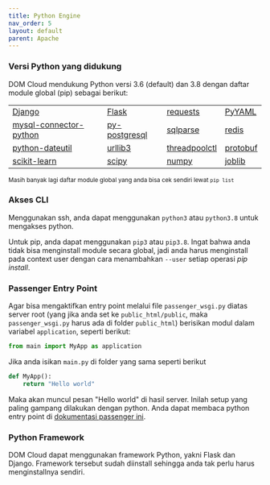 ```yaml
---
title: Python Engine
nav_order: 5
layout: default
parent: Apache
---
```


### Versi Python yang didukung

DOM Cloud mendukung Python versi 3.6 (default) dan 3.8 dengan daftar module global (pip) sebagai berikut:

|  |  |  |  |
|-|-|-|-|
| [Django](https://pypi.org/project/Django/) | [Flask](https://pypi.org/project/Flask/) | [requests](https://pypi.org/project/requests/) | [PyYAML](https://pypi.org/project/PyYAML/) |
| [mysql-connector-python](https://pypi.org/project/mysql-connector-python/) | [py-postgresql](https://pypi.org/project/py-postgresql/) | [sqlparse](https://pypi.org/project/sqlparse/) | [redis](https://pypi.org/project/redis/) |
| [python-dateutil](https://pypi.org/project/python-dateutil/) | [urllib3](https://pypi.org/project/urllib3/) | [threadpoolctl](https://pypi.org/project/threadpoolctl/) | [protobuf](https://pypi.org/project/protobuf/) |
| [scikit-learn](https://pypi.org/project/scikit-learn/) | [scipy](https://pypi.org/project/scipy/) | [numpy](https://pypi.org/project/numpy/) | [joblib](https://pypi.org/project/joblib/) |

<small>Masih banyak lagi daftar module global yang anda bisa cek sendiri lewat <code>pip list</code></small>

### Akses CLI

Menggunakan ssh, anda dapat menggunakan `python3` atau `python3.8` untuk mengakses python.

Untuk pip, anda dapat menggunakan `pip3` atau `pip3.8`. Ingat bahwa anda tidak bisa menginstall module secara global, jadi anda harus menginstall pada context user dengan cara menambahkan `--user` setiap operasi *pip install*.

### Passenger Entry Point

Agar bisa mengaktifkan entry point melalui file `passenger_wsgi.py` diatas server root (yang jika anda set ke `public_html/public`, maka `passenger_wsgi.py` harus ada di folder `public_html`) berisikan modul dalam variabel `application`, seperti berikut:

```py
from main import MyApp as application
```

Jika anda isikan `main.py` di folder yang sama seperti berikut

```py
def MyApp():
    return "Hello world"
```

Maka akan muncul pesan "Hello world" di hasil server. Inilah setup yang paling gampang dilakukan dengan python. Anda dapat membaca python entry point di [dokumentasi passenger ini](https://www.phusionpassenger.com/library/indepth/python/app_autodetection/apache/).

### Python Framework

DOM Cloud dapat menggunakan framework Python, yakni Flask dan Django. Framework tersebut sudah diinstall sehingga anda tak perlu harus menginstallnya sendiri.
